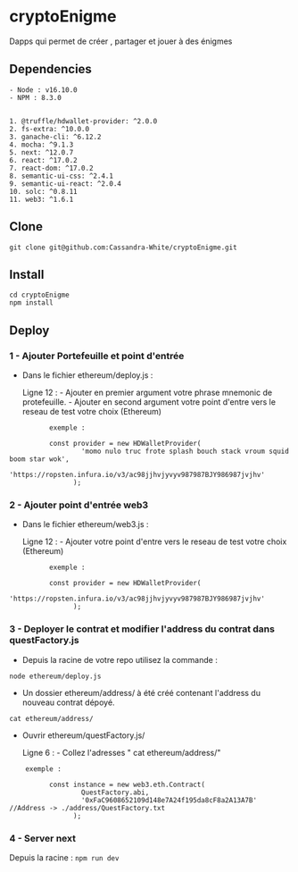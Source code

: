 # cryptoEnigme
Dapps qui permet de créer , partager et jouer à des énigmes


## Dependencies
    - Node : v16.10.0
    - NPM : 8.3.0
    

    1. @truffle/hdwallet-provider: ^2.0.0
    2. fs-extra: ^10.0.0
    3. ganache-cli: ^6.12.2
    4. mocha: ^9.1.3
    5. next: ^12.0.7
    6. react: ^17.0.2
    7. react-dom: ^17.0.2
    8. semantic-ui-css: ^2.4.1
    9. semantic-ui-react: ^2.0.4
    10. solc: ^0.8.11
    11. web3: ^1.6.1

## Clone

```
git clone git@github.com:Cassandra-White/cryptoEnigme.git
```

## Install

```
cd cryptoEnigme
npm install
```

## Deploy
### 1 - Ajouter Portefeuille et point d'entrée

 - Dans le fichier ethereum/deploy.js :

    Ligne 12 : 
          - Ajouter en premier argument votre phrase mnemonic de protefeuille.
          - Ajouter en second argument votre point d'entre vers le reseau de test votre choix (Ethereum)

```
          exemple : 
          
          const provider = new HDWalletProvider(
                  'momo nulo truc frote splash bouch stack vroum squid boom star wok',
                  'https://ropsten.infura.io/v3/ac98jjhvjyvyv987987BJY986987jvjhv'
                );
```

### 2 - Ajouter point d'entrée web3

 - Dans le fichier ethereum/web3.js :

    Ligne 12 : 
          - Ajouter votre point d'entre vers le reseau de test votre choix (Ethereum)

```
          exemple : 
          
          const provider = new HDWalletProvider(
                  'https://ropsten.infura.io/v3/ac98jjhvjyvyv987987BJY986987jvjhv'
                );
```

### 3 - Deployer le contrat et modifier l'address du contrat dans questFactory.js

 -  Depuis la racine de votre repo utilisez la commande : 
  
```  
node ethereum/deploy.js
```

 - Un dossier ethereum/address/ à été créé contenant l'address du nouveau contrat dépoyé.
  
```
cat ethereum/address/
```

 - Ouvrir ethereum/questFactory.js/ 

    Ligne 6 :
          - Collez l'adresses " cat ethereum/address/"
          
```
    exemple : 
         
          const instance = new web3.eth.Contract(
                  QuestFactory.abi,
                  '0xFaC9608652109d148e7A24f195da8cF8a2A13A7B' //Address -> ./address/QuestFactory.txt
                );
```

### 4 - Server next

  Depuis la racine :
  ``npm run dev``

